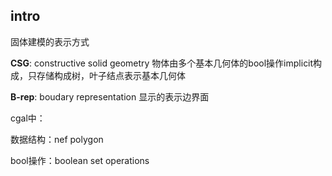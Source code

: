 ## intro

固体建模的表示方式

**CSG**: constructive solid geometry 物体由多个基本几何体的bool操作implicit构成，只存储构成树，叶子结点表示基本几何体

**B-rep**: boudary representation 显示的表示边界面

cgal中：

数据结构：nef polygon

bool操作：boolean set operations